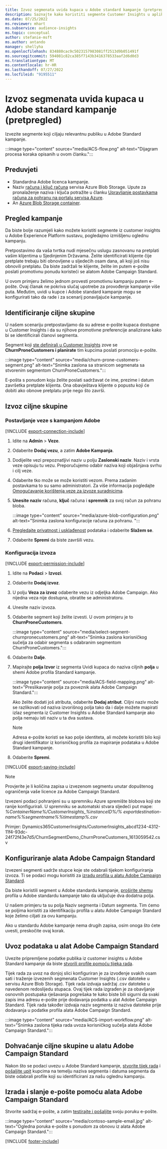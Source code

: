 ```yaml
---
title: Izvoz segmenata uvida kupaca u Adobe standard kampanje (pretpregled)
description: Saznajte kako koristiti segmente Customer Insights u aplikaciji Adobe Standard kampanje.
ms.date: 07/25/2022
ms.reviewer: mhart
ms.subservice: audience-insights
ms.topic: conceptual
author: stefanie-msft
ms.author: antando
manager: shellyha
ms.openlocfilehash: 834880cac9c5023157983081ff2513d9b051491f
ms.sourcegitcommit: 594081c82ca385f7143b3416378533aaf2d6d0d3
ms.translationtype: MT
ms.contentlocale: hr-HR
ms.lasthandoff: 07/27/2022
ms.locfileid: "9195511"
---
```

# <a name="export-customer-insights-segments-to-adobe-campaign-standard-preview"></a>Izvoz segmenata uvida kupaca u Adobe standard kampanje (pretpregled)

Izvezite segmente koji ciljaju relevantnu publiku u Adobe Standard kampanje.

:::image type="content" source="media/ACS-flow.png" alt-text="Dijagram procesa koraka opisanih u ovom članku.":::

## <a name="prerequisites"></a>Preduvjeti

- Standardna Adobe licenca kampanje.
- Naziv [računa i ključ računa](/azure/storage/blobs/create-data-lake-storage-account) servisa Azure Blob Storage. Upute za pronalaženje naziva i ključa potražite u članku [Upravljanje postavkama računa za pohranu na portalu servisa Azure](/azure/storage/common/storage-account-manage).
- An [Azure Blob Storage container](/azure/storage/blobs/storage-quickstart-blobs-portal#create-a-container).

## <a name="campaign-overview"></a>Pregled kampanje

Da biste bolje razumjeli kako možete koristiti segmente iz customer insights u Adobe Experience Platform sustavu, pogledajmo izmišljenu oglednu kampanju.

Pretpostavimo da vaša tvrtka nudi mjesečnu uslugu zasnovanu na pretplati vašim klijentima u Sjedinjenim Državama. Želite identificirati klijente čije pretplate trebaju biti obnovljene u sljedećih osam dana, ali koji još nisu obnovili pretplatu. Da biste zadržali te klijente, želite im putem e-pošte poslati promotivnu ponudu koristeći se alatom Adobe Campaign Standard.

U ovom primjeru želimo jednom provesti promotivnu kampanju putem e-pošte. Ovaj članak ne pokriva slučaj upotrebe za provođenje kampanje više puta. Međutim, uvidi u kupce i Adobe standard kampanje mogu se konfigurirati tako da rade i za scenarij ponavljajuće kampanje.

## <a name="identify-your-target-audience"></a>Identificiranje ciljne skupine

U našem scenariju pretpostavljamo da su adrese e-pošte kupaca dostupne u Customer Insights i da su njihove promotivne preferencije analizirane kako bi se identificirali članovi segmenta.

Segment koji [ste definirali u Customer Insights](segments.md) zove se **ChurnProneCustomers i planirate** tim kupcima poslati promociju e-pošte.

:::image type="content" source="media/churn-prone-customers-segment.png" alt-text="Snimka zaslona sa stranicom segmenata sa stvorenim segmentom ChurnProneCustomers.":::

E-pošta s ponudom koju želite poslati sadržavat će ime, prezime i datum završetka pretplate klijenta. Ona obavještava klijente o popustu koji će dobiti ako obnove pretplatu prije nego što završi.

## <a name="export-your-target-audience"></a>Izvoz ciljne skupine

### <a name="set-up-connection-to-adobe-campaign"></a>Postavljanje veze s kampanjom Adobe

[!INCLUDE [export-connection-include](includes/export-connection-admn.md)]

1. Idite na **Admin** > **Veze**.

1. Odaberite **Dodaj vezu**, a zatim **Adobe Kampanja**.

1. Dodijelite vezi prepoznatljivi naziv u polju **Zaslonski naziv**. Naziv i vrsta veze opisuju tu vezu. Preporučujemo odabir naziva koji objašnjava svrhu i cilj veze.

1. Odaberite tko može se može koristiti vezom. Prema zadanim postavkama to su samo administratori. Za više informacija pogledajte [Omogućavanje korištenja veze za izvoze suradnicima](connections.md#allow-contributors-to-use-a-connection-for-exports).

1. **Unesite naziv** računa, **ključ** računa i **spremnik** za svoj račun za pohranu bloba.  

   :::image type="content" source="media/azure-blob-configuration.png" alt-text="Snimka zaslona konfiguracije računa za pohranu. ":::

1. [Pregledajte privatnost i usklađenost](connections.md#data-privacy-and-compliance) podataka i odaberite **Slažem se**.

1. Odaberite **Spremi** da biste završili vezu.

### <a name="configure-an-export"></a>Konfiguracija izvoza

[!INCLUDE [export-permission-include](includes/export-permission.md)]

1. Idite na **Podaci** > **Izvozi**.

1. Odaberite **Dodaj izvoz**.

1. U polju **Veza za izvoz** odaberite vezu iz odjeljka Adobe Campaign. Ako nijedna veza nije dostupna, obratite se administratoru.

1. Unesite naziv izvoza.

1. Odaberite segment koji želite izvesti. U ovom primjeru je to **ChurnProneCustomers**.

   :::image type="content" source="media/select-segment-churnpronecustomers.png" alt-text="Snimka zaslona korisničkog sučelja za odabir segmenta s odabranim segmentom ChurnProneCustomers.":::

1. Odaberite **Dalje**.

1. Mapirajte **polja Izvor** iz segmenta Uvidi kupaca do naziva ciljnih **polja** u shemi Adobe profila Standard kampanje.

   :::image type="content" source="media/ACS-field-mapping.png" alt-text="Preslikavanje polja za poveznik alata Adobe Campaign Standard.":::

   Ako želite dodati još atributa, odaberite **Dodaj atribut**. Ciljni naziv može se razlikovati od naziva izvorišnog polja tako da i dalje možete mapirati izlaz segmenta iz Customer Insights u Adobe Standard kampanje ako polja nemaju isti naziv u ta dva sustava.

   > [!NOTE]
   > Adresa e-pošte koristi se kao polje identiteta, ali možete koristiti bilo koji drugi identifikator iz korisničkog profila za mapiranje podataka u Adobe Standard kampanje.

1. Odaberite **Spremi**.

[!INCLUDE [export-saving-include](includes/export-saving.md)]

> [!NOTE]
> Provjerite je li količina zapisa u izvezenom segmentu unutar dopuštenog ograničenja vaše licence za Adobe Campaign Standard.

Izvezeni podaci pohranjeni su u spremniku Azure spremište blobova koji ste ranije konfigurirali. U spremniku se automatski stvara sljedeći put mape: *%ContainerName%/CustomerInsights_%instanceID%/% exportdestination-name%_%segmentname%_%timestamp%.csv*

Primjer: Dynamics365CustomerInsights/CustomerInsights_abcd1234-4312-11f4-93dc-24f72f43e7d5/ChurnSegmentDemo_ChurnProneCustomers_1613059542.csv

## <a name="configure-adobe-campaign-standard"></a>Konfiguriranje alata Adobe Campaign Standard

Izvezeni segmenti sadrže stupce koje ste odabrali tijekom konfiguriranja izvoza. Ti se podaci mogu koristiti za [izradu profila u alatu Adobe Campaign Standard](https://experienceleague.adobe.com/docs/campaign-standard/using/profiles-and-audiences/managing-profiles/about-profiles.html#managing-profiles).

Da biste koristili segment u Adobe standardu kampanje, [proširite shemu](https://experienceleague.adobe.com/docs/campaign-standard/using/developing/use-cases--extending-resources/extending-the-profile-resource-with-a-new-field.html#developing) profila u Adobe standardu kampanje tako da uključuje dva dodatna polja.

U našem primjeru ta su polja Naziv segmenta i Datum segmenta. Tim ćemo se poljima koristiti za identifikaciju profila u alatu Adobe Campaign Standard koje želimo ciljati za ovu kampanju.

Ako u standardu Adobe kampanje nema drugih zapisa, osim onoga što ćete uvesti, preskočite ovaj korak.

## <a name="import-data-into-adobe-campaign-standard"></a>Uvoz podataka u alat Adobe Campaign Standard

Uvezite pripremljene podatke publika iz customer insights u Adobe Standard kampanje da biste [stvorili profile pomoću tijeka rada](https://experienceleague.adobe.com/docs/campaign-standard/using/profiles-and-audiences/managing-profiles/creating-profiles.html#profiles-and-audiences).

Tijek rada za uvoz na donjoj slici konfiguriran je za izvođenje svakih osam sati i traženje izvezenih segmenata Customer Insights (.csv datoteke u servisu Azure Blob Storage). Tijek rada izdvaja sadržaj .csv datoteke u navedenom redoslijedu stupaca. Ovaj tijek rada izgrađen je za obavljanje osnovnih postupaka rješavanja pogrešaka te kako biste bili sigurni da svaki zapis ima adresu e-pošte prije dodavanja podatka u alat Adobe Campaign Standard. Tijek rada također izdvaja naziv segmenta iz naziva datoteke prije dodavanja u podatke profila alata Adobe Campaign Standard.

:::image type="content" source="media/ACS-import-workflow.png" alt-text="Snimka zaslona tijeka rada uvoza korisničkog sučelja alata Adobe Campaign Standard.":::

## <a name="retrieve-the-audience-in-adobe-campaign-standard"></a>Dohvaćanje ciljne skupine u alatu Adobe Campaign Standard

Nakon što se podaci uvezu u Adobe Standard kampanje, [stvorite tijek rada](https://experienceleague.adobe.com/docs/campaign-standard/using/managing-processes-and-data/workflow-general-operation/building-a-workflow.html#managing-processes-and-data) i [pošaljite upit](https://experienceleague.adobe.com/docs/campaign-standard/using/managing-processes-and-data/targeting-activities/query.html#managing-processes-and-data) kupcima na temelju naziva segmenta i datuma segmenta da biste odabrali profile koji su identificirani za našu oglednu kampanju.

## <a name="create-and-send-the-email-using-adobe-campaign-standard"></a>Izrada i slanje e-pošte pomoću alata Adobe Campaign Standard

Stvorite sadržaj e-pošte, a zatim [testirajte i pošaljite](https://experienceleague.adobe.com/docs/campaign-standard/using/testing-and-sending/get-started-sending-messages.html#preparing-and-testing-messages) svoju poruku e-pošte.

:::image type="content" source="media/contoso-sample-email.jpg" alt-text="Ogledna poruka e-pošte s ponudom za obnovu iz alata Adobe Campaign Standard.":::

[!INCLUDE [footer-include](includes/footer-banner.md)]
